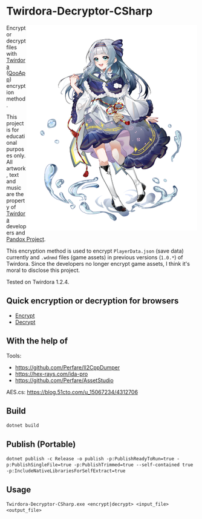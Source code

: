 # Twirdora-Decryptor-CSharp

<img align="right" width="450" alt="小蓝梦" src="./image/小蓝梦.png">

Encrypt or decrypt files with [Twirdora](https://www.taptap.cn/app/212893) ([QooApp](https://apps.qoo-app.com/app/19984)) encryption method.

This project is for educational purposes only. All artwork, text and music are the property of [Twirdora](https://x.com/Twirdora) developers and [Pandox Project](https://x.com/PandoxP).

This encryption method is used to encrypt `PlayerData.json` (save data) currently and `.wdnmd` files (game assets) in previous versions (`1.0.*`) of Twirdora. Since the developers no longer encrypt game assets, I think it's moral to disclose this project.

Tested on Twirdora 1.2.4.

## Quick encryption or decryption for browsers

-   [Encrypt](<https://gchq.github.io/CyberChef/#recipe=AES_Encrypt(%7B'option':'Base64','string':'p1MTzxgZM5M0/%2BNqfP6cSIzBcQfFI4aAnnH%2B3UIu3ws%3D'%7D,%7B'option':'Base64','string':'Rkb4jvUy/ye7Cd7k89QQgQ%3D%3D'%7D,'CBC','Raw','Raw',%7B'option':'Hex','string':''%7D)>)
-   [Decrypt](<https://gchq.github.io/CyberChef/#recipe=AES_Decrypt(%7B'option':'Base64','string':'p1MTzxgZM5M0/%2BNqfP6cSIzBcQfFI4aAnnH%2B3UIu3ws%3D'%7D,%7B'option':'Base64','string':'Rkb4jvUy/ye7Cd7k89QQgQ%3D%3D'%7D,'CBC','Raw','Raw',%7B'option':'Hex','string':''%7D,%7B'option':'Hex','string':''%7D)>)

## With the help of

Tools:

-   <https://github.com/Perfare/Il2CppDumper>
-   <https://hex-rays.com/ida-pro>
-   <https://github.com/Perfare/AssetStudio>

AES.cs: <https://blog.51cto.com/u_15067234/4312706>

## Build

```shell
dotnet build
```

## Publish (Portable)

```shell
dotnet publish -c Release -o publish -p:PublishReadyToRun=true -p:PublishSingleFile=true -p:PublishTrimmed=true --self-contained true -p:IncludeNativeLibrariesForSelfExtract=true
```

## Usage

```shell
Twirdora-Decryptor-CSharp.exe <encrypt|decrypt> <input_file> <output_file>
```
